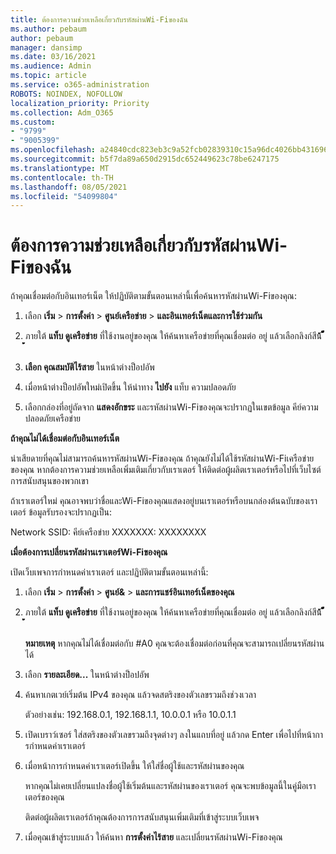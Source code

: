 ```yaml
---
title: ต้องการความช่วยเหลือเกี่ยวกับรหัสผ่านWi-Fiของฉัน
ms.author: pebaum
author: pebaum
manager: dansimp
ms.date: 03/16/2021
ms.audience: Admin
ms.topic: article
ms.service: o365-administration
ROBOTS: NOINDEX, NOFOLLOW
localization_priority: Priority
ms.collection: Adm_O365
ms.custom:
- "9799"
- "9005399"
ms.openlocfilehash: a24840cdc823eb3c9a52fcb02839310c15a96dc4026bb43169683db3c80a7be0
ms.sourcegitcommit: b5f7da89a650d2915dc652449623c78be6247175
ms.translationtype: MT
ms.contentlocale: th-TH
ms.lasthandoff: 08/05/2021
ms.locfileid: "54099804"
---
```

# <a name="need-help-with-my-wi-fi-password"></a>ต้องการความช่วยเหลือเกี่ยวกับรหัสผ่านWi-Fiของฉัน

ถ้าคุณเชื่อมต่อกับอินเทอร์เน็ต ให้ปฏิบัติตามขั้นตอนเหล่านี้เพื่อค้นหารหัสผ่านWi-Fiของคุณ:

1. เลือก **เริ่ม**  >  **การตั้งค่า**  >  **ศูนย์เครือข่าย**  >  **และอินเทอร์เน็ตและการใช้ร่วมกัน**

1. ภายใต้ **แท็บ ดูเครือข่าย** ที่ใช้งานอยู่ของคุณ ให้ค้นหาเครือข่ายที่คุณเชื่อมต่อ อยู่ แล้วเลือกลิงก์สีน้้้้้้้ **้้้้้้้้้้้้้้้้้้้้้้้้้้้** ้้้้้้้้้้้้้้้้้้้้้้้้้้้้้้้้้้้้

1. **เลือก คุณสมบัติไร้สาย** ในหน้าต่างป็อปอัพ

1. เมื่อหน้าต่างป็อปอัพใหม่เปิดขึ้น ให้นําทาง **ไปยัง** แท็บ ความปลอดภัย

1. เลือกกล่องที่อยู่ถัดจาก **แสดงอักขระ** และรหัสผ่านWi-Fiของคุณจะปรากฏในเขตข้อมูล คีย์ความปลอดภัยเครือข่าย

**ถ้าคุณไม่ได้เชื่อมต่อกับอินเทอร์เน็ต**

น่าเสียดายที่คุณไม่สามารถค้นหารหัสผ่านWi-Fiของคุณ ถ้าคุณยังไม่ได้ใช้รหัสผ่านWi-Fiเครือข่ายของคุณ หากต้องการความช่วยเหลือเพิ่มเติมเกี่ยวกับเราเตอร์ ให้ติดต่อผู้ผลิตเราเตอร์หรือไปที่เว็บไซต์การสนับสนุนของพวกเขา

ถ้าเราเตอร์ใหม่ คุณอาจพบว่าชื่อและWi-Fiของคุณแสดงอยู่บนเราเตอร์หรือบนกล่องต้นฉบับของเราเตอร์ ข้อมูลรับรองจะปรากฏเป็น:

Network SSID: คีย์เครือข่าย XXXXXXX: XXXXXXXX

**เมื่อต้องการเปลี่ยนรหัสผ่านเราเตอร์Wi-Fiของคุณ**

เปิดเว็บเพจการกําหนดค่าเราเตอร์ และปฏิบัติตามขั้นตอนเหล่านี้:

1. เลือก **เริ่ม**  >  **การตั้งค่า**  >  **ศูนย์&**  >  **และการแชร์อินเทอร์เน็ตของคุณ**

1. ภายใต้ **แท็บ ดูเครือข่าย** ที่ใช้งานอยู่ของคุณ ให้ค้นหาเครือข่ายที่คุณเชื่อมต่อ อยู่ แล้วเลือกลิงก์สีน้้้้้้้ **้้้้้้้้้้้้้้้้้้้้้้้้้้้** ้้้้้้้้้้้้้้้้้้้้้้้้้้้้้้้้้้้้

    **หมายเหตุ** หากคุณไม่ได้เชื่อมต่อกับ #A0 คุณจะต้องเชื่อมต่อก่อนที่คุณจะสามารถเปลี่ยนรหัสผ่านได้

1. เลือก **รายละเอียด...** ในหน้าต่างป็อปอัพ

1. ค้นหาเกตเวย์เริ่มต้น IPv4 ของคุณ แล้วจดสตริงของตัวเลขรวมถึงช่วงเวลา

    ตัวอย่างเช่น: 192.168.0.1, 192.168.1.1, 10.0.0.1 หรือ 10.0.1.1

1. เปิดเบราว์เซอร์ ใส่สตริงของตัวเลขรวมถึงจุดต่างๆ ลงในแถบที่อยู่ แล้วกด Enter เพื่อไปที่หน้าการกําหนดค่าเราเตอร์

1. เมื่อหน้าการกําหนดค่าเราเตอร์เปิดขึ้น ให้ใส่ชื่อผู้ใช้และรหัสผ่านของคุณ

    หากคุณไม่เคยเปลี่ยนแปลงชื่อผู้ใช้เริ่มต้นและรหัสผ่านของเราเตอร์ คุณจะพบข้อมูลนี้ในคู่มือเราเตอร์ของคุณ

    ติดต่อผู้ผลิตเราเตอร์ถ้าคุณต้องการการสนับสนุนเพิ่มเติมที่เข้าสู่ระบบเว็บเพจ

1. เมื่อคุณเข้าสู่ระบบแล้ว ให้ค้นหา **การตั้งค่าไร้สาย** และเปลี่ยนรหัสผ่านWi-Fiของคุณ